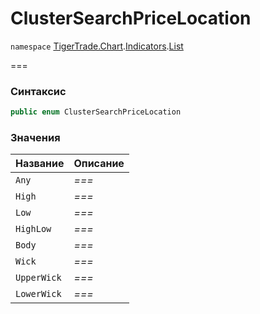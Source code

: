 # ClusterSearchPriceLocation

`namespace` [TigerTrade.Chart](../../../../).[Indicators](../).[List](./)

\===

### Синтаксис

```csharp
public enum ClusterSearchPriceLocation
```

### Значения

| Название    | Описание |
| ----------- | -------- |
| `Any`       | _===_    |
| `High`      | _===_    |
| `Low`       | _===_    |
| `HighLow`   | _===_    |
| `Body`      | _===_    |
| `Wick`      | _===_    |
| `UpperWick` | _===_    |
| `LowerWick` | _===_    |
